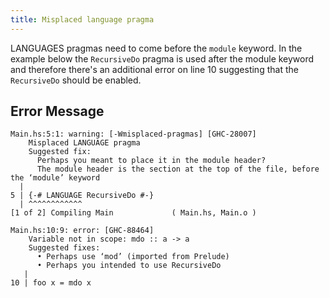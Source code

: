 ```yaml
---
title: Misplaced language pragma
---
```


LANGUAGES pragmas need to come before the `module` keyword.
In the example below the `RecursiveDo` pragma is used after the module keyword and therefore there's an additional error on line 10 suggesting that the `RecursiveDo` should be enabled.

## Error Message
```
Main.hs:5:1: warning: [-Wmisplaced-pragmas] [GHC-28007]
    Misplaced LANGUAGE pragma
    Suggested fix:
      Perhaps you meant to place it in the module header?
      The module header is the section at the top of the file, before the ‘module’ keyword
  |
5 | {-# LANGUAGE RecursiveDo #-}
  | ^^^^^^^^^^^^
[1 of 2] Compiling Main             ( Main.hs, Main.o )

Main.hs:10:9: error: [GHC-88464]
    Variable not in scope: mdo :: a -> a
    Suggested fixes:
      • Perhaps use ‘mod’ (imported from Prelude)
      • Perhaps you intended to use RecursiveDo
   |
10 | foo x = mdo x

```
